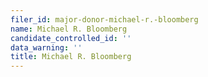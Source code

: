 ```yaml
---
filer_id: major-donor-michael-r.-bloomberg
name: Michael R. Bloomberg
candidate_controlled_id: ''
data_warning: ''
title: Michael R. Bloomberg
---
```

